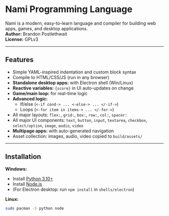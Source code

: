 # Nami Programming Language

Nami is a modern, easy-to-learn language and compiler for building web apps, games, and desktop applications.  
**Author:** Brandon Postlethwait  
**License:** GPLv3

---

## Features

- Simple YAML-inspired indentation and custom block syntax
- Compile to HTML/CSS/JS (run in any browser)
- **Standalone desktop apps:** with Electron shell (Win/Linux)
- **Reactive variables:** `{score}` in UI auto-updates on change
- **Game/main loop:** for real-time logic
- **Advanced logic:**  
  - If/else (`<-if cond-> ... <-else-> ... </-if->`)
  - Loops (`<-for item in items-> ... </-for->`)
- All major layouts: `flex:`, `grid:`, `box:`, `row:`, `col:`, `spacer:`
- All major UI components: `text`, `button`, `input`, `textarea`, `checkbox`, `select/option`, `image`, `audio`, `video`
- **Multipage apps:** with auto-generated navigation
- Asset collection: images, audio, video copied to `build/assets/`

---

## Installation

**Windows:**
- Install [Python 3.10+](https://www.python.org/downloads/)
- Install [Node.js](https://nodejs.org/)
- (For Electron desktop: run `npm install` in `shells/electron`)

**Linux:**
```bash
sudo pacman -S python node
